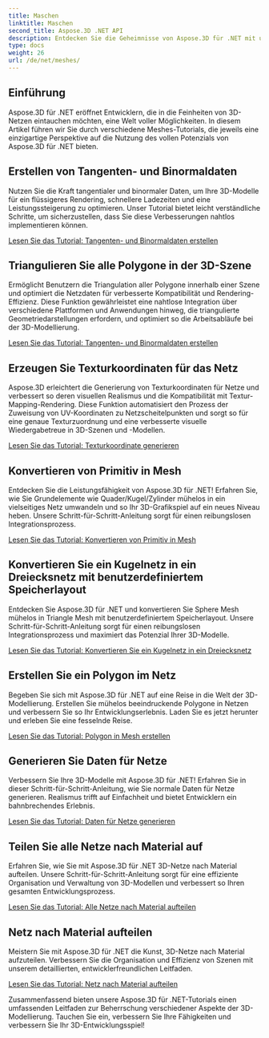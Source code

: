 ```yaml
---
title: Maschen
linktitle: Maschen
second_title: Aspose.3D .NET API
description: Entdecken Sie die Geheimnisse von Aspose.3D für .NET mit unseren umfassenden Tutorials. Optimieren Sie 3D-Modelle, konvertieren Sie Grundelemente in Netze und verbessern Sie Grafiken mühelos.
type: docs
weight: 26
url: /de/net/meshes/
---
```

## Einführung

Aspose.3D für .NET eröffnet Entwicklern, die in die Feinheiten von 3D-Netzen eintauchen möchten, eine Welt voller Möglichkeiten. In diesem Artikel führen wir Sie durch verschiedene Meshes-Tutorials, die jeweils eine einzigartige Perspektive auf die Nutzung des vollen Potenzials von Aspose.3D für .NET bieten.

## Erstellen von Tangenten- und Binormaldaten

Nutzen Sie die Kraft tangentialer und binormaler Daten, um Ihre 3D-Modelle für ein flüssigeres Rendering, schnellere Ladezeiten und eine Leistungssteigerung zu optimieren. Unser Tutorial bietet leicht verständliche Schritte, um sicherzustellen, dass Sie diese Verbesserungen nahtlos implementieren können.

[Lesen Sie das Tutorial: Tangenten- und Binormaldaten erstellen](./build-tangent-binormal-data/)

## Triangulieren Sie alle Polygone in der 3D-Szene

Ermöglicht Benutzern die Triangulation aller Polygone innerhalb einer Szene und optimiert die Netzdaten für verbesserte Kompatibilität und Rendering-Effizienz. Diese Funktion gewährleistet eine nahtlose Integration über verschiedene Plattformen und Anwendungen hinweg, die triangulierte Geometriedarstellungen erfordern, und optimiert so die Arbeitsabläufe bei der 3D-Modellierung.

[Lesen Sie das Tutorial: Tangenten- und Binormaldaten erstellen](./convert-polygons-to-triangles/)

 
## Erzeugen Sie Texturkoordinaten für das Netz

Aspose.3D erleichtert die Generierung von Texturkoordinaten für Netze und verbessert so deren visuellen Realismus und die Kompatibilität mit Textur-Mapping-Rendering. Diese Funktion automatisiert den Prozess der Zuweisung von UV-Koordinaten zu Netzscheitelpunkten und sorgt so für eine genaue Texturzuordnung und eine verbesserte visuelle Wiedergabetreue in 3D-Szenen und -Modellen.

[Lesen Sie das Tutorial: Texturkoordinate generieren](./generate-uv-coordinates/)


## Konvertieren von Primitiv in Mesh

Entdecken Sie die Leistungsfähigkeit von Aspose.3D für .NET! Erfahren Sie, wie Sie Grundelemente wie Quader/Kugel/Zylinder mühelos in ein vielseitiges Netz umwandeln und so Ihr 3D-Grafikspiel auf ein neues Niveau heben. Unsere Schritt-für-Schritt-Anleitung sorgt für einen reibungslosen Integrationsprozess.

[Lesen Sie das Tutorial: Konvertieren von Primitiv in Mesh](./convert-primitive-to-mesh/)


## Konvertieren Sie ein Kugelnetz in ein Dreiecksnetz mit benutzerdefiniertem Speicherlayout

Entdecken Sie Aspose.3D für .NET und konvertieren Sie Sphere Mesh mühelos in Triangle Mesh mit benutzerdefiniertem Speicherlayout. Unsere Schritt-für-Schritt-Anleitung sorgt für einen reibungslosen Integrationsprozess und maximiert das Potenzial Ihrer 3D-Modelle.

[Lesen Sie das Tutorial: Konvertieren Sie ein Kugelnetz in ein Dreiecksnetz](./convert-sphere-mesh-triangle-memory-layout/)

## Erstellen Sie ein Polygon im Netz

Begeben Sie sich mit Aspose.3D für .NET auf eine Reise in die Welt der 3D-Modellierung. Erstellen Sie mühelos beeindruckende Polygone in Netzen und verbessern Sie so Ihr Entwicklungserlebnis. Laden Sie es jetzt herunter und erleben Sie eine fesselnde Reise.

[Lesen Sie das Tutorial: Polygon in Mesh erstellen](./create-polygon-in-mesh/)

## Generieren Sie Daten für Netze

Verbessern Sie Ihre 3D-Modelle mit Aspose.3D für .NET! Erfahren Sie in dieser Schritt-für-Schritt-Anleitung, wie Sie normale Daten für Netze generieren. Realismus trifft auf Einfachheit und bietet Entwicklern ein bahnbrechendes Erlebnis.

[Lesen Sie das Tutorial: Daten für Netze generieren](./generate-data-for-meshes/)

## Teilen Sie alle Netze nach Material auf

Erfahren Sie, wie Sie mit Aspose.3D für .NET 3D-Netze nach Material aufteilen. Unsere Schritt-für-Schritt-Anleitung sorgt für eine effiziente Organisation und Verwaltung von 3D-Modellen und verbessert so Ihren gesamten Entwicklungsprozess.

[Lesen Sie das Tutorial: Alle Netze nach Material aufteilen](./split-all-meshes-by-material/)

## Netz nach Material aufteilen

Meistern Sie mit Aspose.3D für .NET die Kunst, 3D-Netze nach Material aufzuteilen. Verbessern Sie die Organisation und Effizienz von Szenen mit unserem detaillierten, entwicklerfreundlichen Leitfaden.

[Lesen Sie das Tutorial: Netz nach Material aufteilen](./split-mesh-by-material/)

Zusammenfassend bieten unsere Aspose.3D für .NET-Tutorials einen umfassenden Leitfaden zur Beherrschung verschiedener Aspekte der 3D-Modellierung. Tauchen Sie ein, verbessern Sie Ihre Fähigkeiten und verbessern Sie Ihr 3D-Entwicklungsspiel!